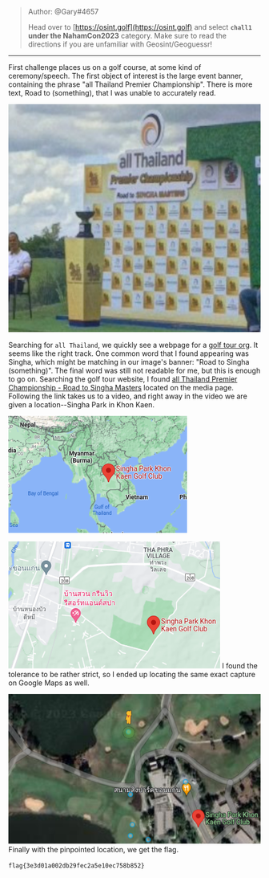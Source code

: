 >Author: @Gary#4657  
>  
>Head over to [https://osint.golf](https://osint.golf) and select **`chall1` under the NahamCon2023** category. Make sure to read the directions if you are unfamiliar with Geosint/Geoguessr!
----------------------------------------------
First challenge places us on a golf course, at some kind of ceremony/speech.
The first object of interest is the large event banner, containing the phrase "all Thailand Premier Championship". There is more text, Road to (something), that I was unable to accurately read. 

![Pasted image 20230615163821.png](https://github.com/spencerja/NahamConCTF_2023_Writeup/blob/main/OSINT/Images/Pasted%20image%2020230615163821.png)

Searching for `all Thailand`, we quickly see a webpage for a [golf tour org](https://www.allthailandgolftour.com/). It seems like the right track. One common word that I found appearing was Singha, which might be matching in our image's banner: "Road to Singha (something)". The final word was still not readable for me, but this is enough to go on. Searching the golf tour website, I found [all Thailand Premier Championship - Road to Singha Masters](https://www.youtube.com/embed/-HSBJw_06XQ?rel=0&wmode=transparent&autoplay=1) located on the media page. Following the link takes us to a video, and right away in the video we are given a location--Singha Park in Khon Kaen.

![Pasted image 20230615164252.png](https://github.com/spencerja/NahamConCTF_2023_Writeup/blob/main/OSINT/Images/Pasted%20image%2020230615164252.png)

![Pasted image 20230615164335.png](https://github.com/spencerja/NahamConCTF_2023_Writeup/blob/main/OSINT/Images/Pasted%20image%2020230615164335.png)
I found the tolerance to be rather strict, so I ended up locating the same exact capture on Google Maps as well.

![Pasted image 20230615164520.png](https://github.com/spencerja/NahamConCTF_2023_Writeup/blob/main/OSINT/Images/Pasted%20image%2020230615164520.png)
Finally with the pinpointed location, we get the flag.

`flag{3e3d01a002db29fec2a5e10ec758b852}`
